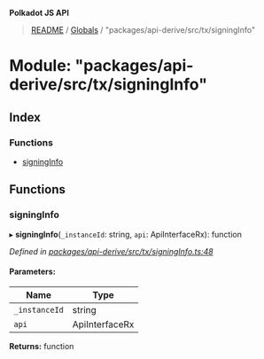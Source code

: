 **Polkadot JS API**

> [README](../README.md) / [Globals](../globals.md) / "packages/api-derive/src/tx/signingInfo"

# Module: "packages/api-derive/src/tx/signingInfo"

## Index

### Functions

* [signingInfo](_packages_api_derive_src_tx_signinginfo_.md#signinginfo)

## Functions

### signingInfo

▸ **signingInfo**(`_instanceId`: string, `api`: ApiInterfaceRx): function

*Defined in [packages/api-derive/src/tx/signingInfo.ts:48](https://github.com/polkadot-js/api/blob/0c4cc51f7/packages/api-derive/src/tx/signingInfo.ts#L48)*

#### Parameters:

Name | Type |
------ | ------ |
`_instanceId` | string |
`api` | ApiInterfaceRx |

**Returns:** function
